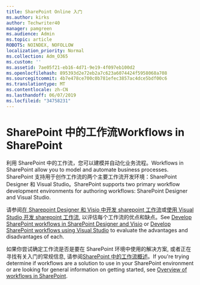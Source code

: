 ```yaml
---
title: SharePoint Online 入门
ms.author: kirks
author: Techwriter40
manager: pamgreen
ms.audience: Admin
ms.topic: article
ROBOTS: NOINDEX, NOFOLLOW
localization_priority: Normal
ms.collection: Adm_O365
ms.custom: ''
ms.assetid: 7ae05f21-eb16-4d71-9e19-4f097eb100d2
ms.openlocfilehash: 895393d2e72eb2a7c623a6074424f5958068a708
ms.sourcegitcommit: 4b7e478ce700c0b781efec3857ac4dce5bdf00c6
ms.translationtype: MT
ms.contentlocale: zh-CN
ms.lasthandoff: 06/07/2019
ms.locfileid: "34758231"
---
```

# <a name="workflows-in-sharepoint"></a><span data-ttu-id="3486d-102">SharePoint 中的工作流</span><span class="sxs-lookup"><span data-stu-id="3486d-102">Workflows in SharePoint</span></span>

<span data-ttu-id="3486d-103">利用 SharePoint 中的工作流，您可以建模并自动化业务流程。</span><span class="sxs-lookup"><span data-stu-id="3486d-103">Workflows in SharePoint allow you to model and automate business processes.</span></span> <span data-ttu-id="3486d-104">SharePoint 支持用于创作工作流的两个主要工作流开发环境：SharePoint Designer 和 Visual Studio。</span><span class="sxs-lookup"><span data-stu-id="3486d-104">SharePoint supports two primary workflow development environments for authoring workflows: SharePoint Designer and Visual Studio.</span></span> 

<span data-ttu-id="3486d-105">请参阅[在 Sharepoint Designer 和 Visio 中开发 sharepoint 工作流](https://docs.microsoft.com/sharepoint/dev/general-development/develop-sharepoint-workflows-using-visual-studio)或[使用 Visual Studio 开发 sharepoint 工作流](https://docs.microsoft.com/sharepoint/dev/general-development/develop-sharepoint-workflows-using-visual-studio), 以评估每个工作流的优点和缺点。</span><span class="sxs-lookup"><span data-stu-id="3486d-105">See [Develop SharePoint workflows in SharePoint Designer and Visio](https://docs.microsoft.com/sharepoint/dev/general-development/develop-sharepoint-workflows-using-visual-studio) or [Develop SharePoint workflows using Visual Studio](https://docs.microsoft.com/sharepoint/dev/general-development/develop-sharepoint-workflows-using-visual-studio) to evaluate the advantages and disadvantages of each.</span></span> 

<span data-ttu-id="3486d-106">如果你尝试确定工作流是否是要在 SharePoint 环境中使用的解决方案, 或者正在寻找有关入门的常规信息, 请参阅[SharePoint 中的工作流概述](https://docs.microsoft.com/sharepoint/dev/general-development/get-started-with-workflows-in-sharepoint#overview-of-workflows-in-sharepoint)。</span><span class="sxs-lookup"><span data-stu-id="3486d-106">If you're trying determine if workflows are a solution to use in your SharePoint environment or are looking for general information on getting started, see [Overview of workflows in SharePoint](https://docs.microsoft.com/sharepoint/dev/general-development/get-started-with-workflows-in-sharepoint#overview-of-workflows-in-sharepoint).</span></span>